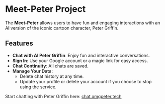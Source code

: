 # Meet-Peter Project

The **Meet-Peter** allows users to have fun and engaging interactions with an AI version of the iconic cartoon character, Peter Griffin.

## Features

- **Chat with AI Peter Griffin**: Enjoy fun and interactive conversations.
- **Sign In**: Use your Google account or a magic link for easy access.
- **Chat Continuity**: All chats are saved.
- **Manage Your Data**:
  - Delete chat history at any time.
  - Update your profile or delete your account if you choose to stop using the service.

Start chatting with Peter Griffin here: [chat.omgpeter.tech](https://chat.omgpeter.tech)
